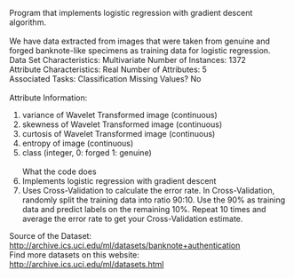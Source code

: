Program that implements logistic regression with gradient descent algorithm.<br/><br/>
We have data extracted from images that were taken from genuine and forged banknote-like specimens as training data for logistic regression.<br/>
Data Set Characteristics:  	Multivariate	Number of Instances:	1372<br/>
Attribute Characteristics:	Real	Number of Attributes:	5<br/>
Associated Tasks:	Classification	Missing Values?	No<br/><br/>
Attribute Information:<br/>
1.	variance of Wavelet Transformed image (continuous)<br/>
2.	skewness of Wavelet Transformed image (continuous) <br/>
3.	curtosis of Wavelet Transformed image (continuous)<br/>
4.	entropy of image (continuous) <br/>
5.	class (integer, 0: forged 1: genuine)<br/><br/>
What the code does<br/>
1.	Implements logistic regression with gradient descent<br/>
2.	Uses Cross-Validation to calculate the error rate. In Cross-Validation, randomly split the training data into ratio 90:10. Use the 90% as training data and predict labels on the remaining 10%. Repeat 10 times and average the error rate to get your Cross-Validation estimate.<br/>

Source of the Dataset: http://archive.ics.uci.edu/ml/datasets/banknote+authentication<br/>
Find more datasets on this website: http://archive.ics.uci.edu/ml/datasets.html<br/>

